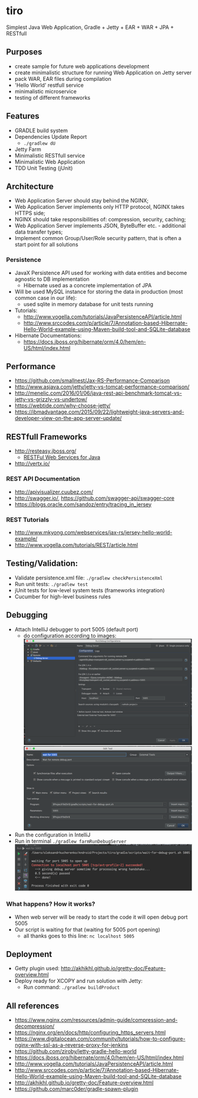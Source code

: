 # tiro

Simplest Java Web Application, Gradle + Jetty + EAR + WAR + JPA + RESTfull

## Purposes

- create sample for future web applications development
- create minimalistic structure for running Web Application on Jetty server
- pack WAR, EAR files during compilation
- 'Hello World' restfull service
- minimalistic microservice
- testing of different frameworks

## Features

- GRADLE build system
- Dependencies Update Report
    - ```./gradlew dU```
- Jetty Farm
- Minimalistic RESTfull service
- Minimalistic Web Application
- TDD Unit Testing (jUnit)

## Architecture

- Web Application Server should stay behind the NGINX;
- Web Application Server implements only HTTP protocol, NGINX takes HTTPS side;
- NGINX should take responsibilities of: compression, security, caching; 
- Web Application Server implements JSON, ByteBuffer etc. - additional data transfer types;
- Implement common Group/User/Role security pattern, that is often a start point for all solutions

### Persistence

- JavaX Persistence API used for working with data entities and become agnostic to DB implementation
    - Hibernate used as a concrete implementation of JPA
- Will be used MySQL instance for storing the data in production (most common case in our life):
    - used sqlite in memory database for unit tests running
- Tutorials:
    - http://www.vogella.com/tutorials/JavaPersistenceAPI/article.html
    - http://www.srccodes.com/p/article/7/Annotation-based-Hibernate-Hello-World-example-using-Maven-build-tool-and-SQLite-database
- Hibernate Documentations:
    - https://docs.jboss.org/hibernate/orm/4.0/hem/en-US/html/index.html

## Performance

- https://github.com/smallnest/Jax-RS-Performance-Comparison
- http://www.asjava.com/jetty/jetty-vs-tomcat-performance-comparison/
- http://menelic.com/2016/01/06/java-rest-api-benchmark-tomcat-vs-jetty-vs-grizzly-vs-undertow/
- https://webtide.com/why-choose-jetty/
- https://ibmadvantage.com/2015/09/22/lightweight-java-servers-and-developer-view-on-the-app-server-update/

## RESTfull Frameworks

- http://resteasy.jboss.org/
    - [RESTFul Web Services for Java](http://docs.jboss.org/resteasy/docs/3.0.16.Final/userguide/html_single/index.html)
- http://vertx.io/

### REST API Documentation

- http://apivisualizer.cuubez.com/
- http://swagger.io/, https://github.com/swagger-api/swagger-core
- https://blogs.oracle.com/sandoz/entry/tracing_in_jersey

### REST Tutorials
- http://www.mkyong.com/webservices/jax-rs/jersey-hello-world-example/
- http://www.vogella.com/tutorials/REST/article.html

## Testing/Validation:

- Validate persistence.xml file: ```./gradlew checkPersistenceXml```
- Run unit tests: ```./gradlew test```
- jUnit tests for low-level system tests (frameworks integration)
- Cucumber for high-level business rules

## Debugging

- Attach IntelliJ debugger to port 5005 (default port)
    - do configuration according to images:
    ![Remote Debugger](_documentation_/intellij-remote-debug-configuration.png)
    ![Port Waiter](_documentation_/intellij-port-waiter-tool.png)
- Run the configuration in IntelliJ
- Run in terminal ```./gradlew farmRunDebugServer```
    ![Console Output](_documentation_/intellij-console-output.png)

### What happens? How it works?

- When web server will be ready to start the code it will open debug port 5005
- Our script is waiting for that (waiting for 5005 port opening)
    - all thanks goes to this line: ```nc localhost 5005```

## Deployment

- Getty plugin used: http://akhikhl.github.io/gretty-doc/Feature-overview.html
- Deploy ready for XCOPY and run solution with Jetty:
    - Run command: ```./gradlew buildProduct```

## All references

- https://www.nginx.com/resources/admin-guide/compression-and-decompression/
- https://nginx.org/en/docs/http/configuring_https_servers.html
- https://www.digitalocean.com/community/tutorials/how-to-configure-nginx-with-ssl-as-a-reverse-proxy-for-jenkins
- https://github.com/ziroby/jetty-gradle-hello-world
- https://docs.jboss.org/hibernate/orm/4.0/hem/en-US/html/index.html
- http://www.vogella.com/tutorials/JavaPersistenceAPI/article.html
- http://www.srccodes.com/p/article/7/Annotation-based-Hibernate-Hello-World-example-using-Maven-build-tool-and-SQLite-database
- http://akhikhl.github.io/gretty-doc/Feature-overview.html
- https://github.com/marc0der/gradle-spawn-plugin
